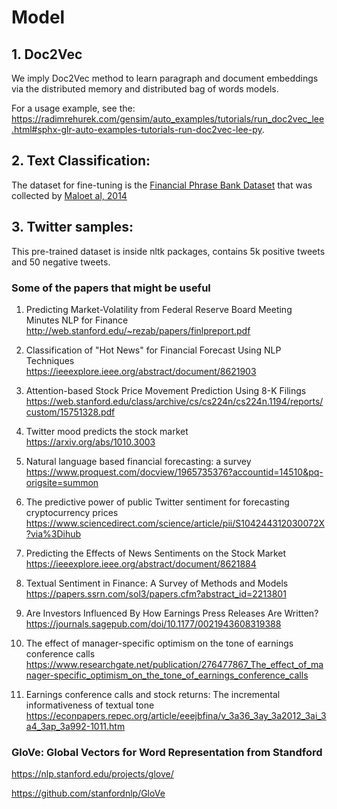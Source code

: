 # Model

## 1. Doc2Vec
We imply Doc2Vec method to learn paragraph and document embeddings via the distributed memory and distributed bag of words models.

For a usage example, see the: https://radimrehurek.com/gensim/auto_examples/tutorials/run_doc2vec_lee.html#sphx-glr-auto-examples-tutorials-run-doc2vec-lee-py.

## 2. Text Classification:
The dataset for fine-tuning is the [Financial Phrase Bank Dataset](https://www.researchgate.net/publication/251231364_FinancialPhraseBank-v10) that was collected by [Maloet al, 2014](https://arxiv.org/abs/1307.5336) 

## 3. Twitter samples:
This pre-trained dataset is inside nltk packages, contains 5k positive tweets and 50 negative tweets.

### Some of the papers that might be useful

1. Predicting Market-Volatility from
Federal Reserve Board Meeting Minutes
NLP for Finance  
http://web.stanford.edu/~rezab/papers/finlpreport.pdf

2. Classification of "Hot News" for Financial Forecast Using NLP Techniques  
https://ieeexplore.ieee.org/abstract/document/8621903

3. Attention-based Stock Price Movement Prediction Using 8-K Filings  
https://web.stanford.edu/class/archive/cs/cs224n/cs224n.1194/reports/custom/15751328.pdf

4. Twitter mood predicts the stock market  
https://arxiv.org/abs/1010.3003

5. Natural language based financial forecasting: a survey  
https://www.proquest.com/docview/1965735376?accountid=14510&pq-origsite=summon

6. The predictive power of public Twitter sentiment for forecasting cryptocurrency prices  
https://www.sciencedirect.com/science/article/pii/S104244312030072X?via%3Dihub

7. Predicting the Effects of News Sentiments on the Stock Market  
https://ieeexplore.ieee.org/abstract/document/8621884

8. Textual Sentiment in Finance: A Survey of Methods and Models  
https://papers.ssrn.com/sol3/papers.cfm?abstract_id=2213801

9. Are Investors Influenced By How Earnings Press Releases Are Written?  
https://journals.sagepub.com/doi/10.1177/0021943608319388

10. The effect of manager-specific optimism on the tone of earnings conference calls   
https://www.researchgate.net/publication/276477867_The_effect_of_manager-specific_optimism_on_the_tone_of_earnings_conference_calls

11. Earnings conference calls and stock returns: The incremental informativeness of textual tone  
 https://econpapers.repec.org/article/eeejbfina/v_3a36_3ay_3a2012_3ai_3a4_3ap_3a992-1011.htm
 
 
### GloVe: Global Vectors for Word Representation from Standford
https://nlp.stanford.edu/projects/glove/

https://github.com/stanfordnlp/GloVe
